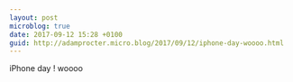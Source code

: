```yaml
---
layout: post
microblog: true
date: 2017-09-12 15:28 +0100
guid: http://adamprocter.micro.blog/2017/09/12/iphone-day-woooo.html
---
```

iPhone day ! woooo

